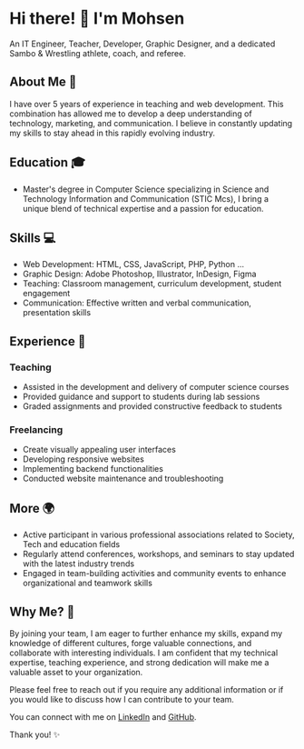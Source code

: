 # Hi there! 👋 I'm Mohsen 
An IT Engineer, Teacher, Developer, Graphic Designer, and a dedicated Sambo & Wrestling athlete, coach, and referee. 
## About Me 🌟

I have over 5 years of experience in teaching and web development. This combination has allowed me to develop a deep understanding of technology, marketing, and communication. I believe in constantly updating my skills to stay ahead in this rapidly evolving industry.

## Education 🎓

- Master's degree in Computer Science specializing in Science and Technology Information and Communication (STIC Mcs), I bring a unique blend of technical expertise and a passion for education.


## Skills 💻

- Web Development: HTML, CSS, JavaScript, PHP, Python ...
- Graphic Design: Adobe Photoshop, Illustrator, InDesign, Figma
- Teaching: Classroom management, curriculum development, student engagement
- Communication: Effective written and verbal communication, presentation skills

## Experience 💼

### Teaching 

- Assisted in the development and delivery of computer science courses
- Provided guidance and support to students during lab sessions
- Graded assignments and provided constructive feedback to students

### Freelancing 

- Create visually appealing user interfaces
- Developing responsive websites
- Implementing backend functionalities
- Conducted website maintenance and troubleshooting

## More 🌍

- Active participant in various professional associations related to Society, Tech and education fields
- Regularly attend conferences, workshops, and seminars to stay updated with the latest industry trends
- Engaged in team-building activities and community events to enhance organizational and teamwork skills

## Why Me? 💪

By joining your team, I am eager to further enhance my skills, expand my knowledge of different cultures, forge valuable connections, and collaborate with interesting individuals. I am confident that my technical expertise, teaching experience, and strong dedication will make me a valuable asset to your organization.

Please feel free to reach out if you require any additional information or if you would like to discuss how I can contribute to your team.

You can connect with me on [LinkedIn](https://www.linkedin.com/in/khaldounmohsen) and [GitHub](https://github.com/mohsenuss91).

Thank you! ✨
